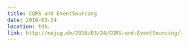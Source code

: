 ```yaml
---
title: CQRS und EventSourcing
date: 2016-03-24
location: tdb.
link: http://majug.de/2016/03/24/CQRS-und-EventSourcing/
---
```

